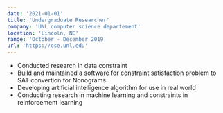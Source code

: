 ```yaml
---
date: '2021-01-01'
title: 'Undergraduate Researcher'
company: 'UNL computer science departement'
location: 'Lincoln, NE'
range: 'October - December 2019'
url: 'https://cse.unl.edu'
---
```


- Conducted research in data constraint
- Build and maintained a software for constraint satisfaction problem to SAT convertion for Nonograms
- Developing artificial intelligence algorithm for use in real world
- Conducting research in machine learning and constraints in reinforcement learning
